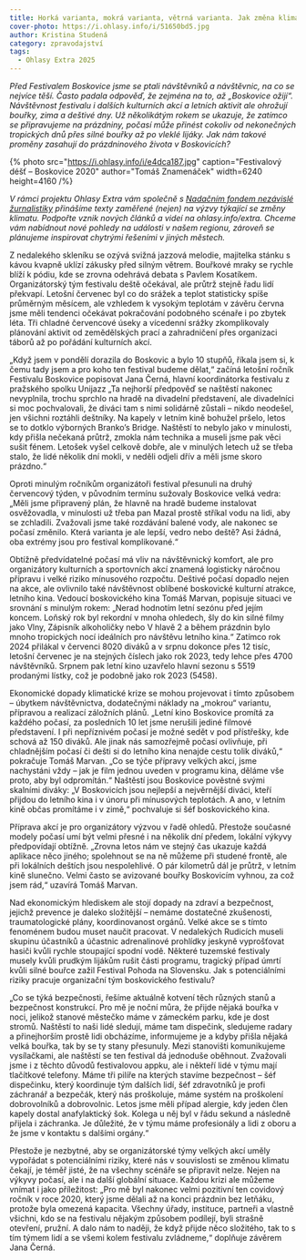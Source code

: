 ```yaml
---
title: Horká varianta, mokrá varianta, větrná varianta. Jak změna klimatu dopadá na pořadatele akcí?
cover-photo: https://i.ohlasy.info/i/51650bd5.jpg
author: Kristina Studená
category: zpravodajství
tags:
  - Ohlasy Extra 2025
---
```


*Před Festivalem Boskovice jsme se ptali návštěvníků a návštěvnic, na co se nejvíce těší. Často padala odpověď, že zejména na to, až „Boskovice ožijí“. Návštěvnost festivalu i dalších kulturních akcí a letních aktivit ale ohrožují bouřky, zima a deštivé dny. Už několikátým rokem se ukazuje, že zatímco se připravujeme na prázdniny, počasí může přinést cokoliv od nekonečných tropických dnů přes silné bouřky až po vleklé lijáky. Jak nám takové proměny zasahují do prázdninového života v Boskovicích?*

{% photo src="https://i.ohlasy.info/i/e4dca187.jpg" caption="Festivalový déšť – Boskovice 2020" author="Tomáš Znamenáček" width=6240 height=4160 /%}

*V rámci projektu Ohlasy Extra vám společně s [Nadačním fondem nezávislé žurnalistiky](https://www.nfnz.cz) přinášíme texty zaměřené (nejen) na výzvy týkající se změny klimatu. Podpořte vznik nových článků a videí na ohlasy.info/extra. Chceme vám nabídnout nové pohledy na události v našem regionu, zároveň se plánujeme inspirovat chytrými řešeními v jiných městech.*

Z nedalekého skleníku se ozývá svižná jazzová melodie, majitelka stánku s kávou kvapně uklízí zákusky před silným větrem. Bouřkové mraky se rychle blíží k pódiu, kde se zrovna odehrává debata s Pavlem Kosatíkem. Organizátorský tým festivalu deště očekával, ale průtrž stejně řadu lidí překvapí. Letošní červenec byl co do srážek a teplot statisticky spíše průměrným měsícem, ale vzhledem k vysokým teplotám v závěru června jsme měli tendenci očekávat pokračování podobného scénaře i po zbytek léta. Tři chladné červencové úseky a vícedenní srážky zkomplikovaly plánování aktivit od zemědělských prací a zahradničení přes organizaci táborů až po pořádání kulturních akcí.

„Když jsem v pondělí dorazila do Boskovic a bylo 10 stupňů, říkala jsem si, k čemu tady jsem a pro koho ten festival budeme dělat,“ začíná letošní ročník Festivalu Boskovice popisovat Jana Černá, hlavní koordinátorka festivalu z pražského spolku Unijazz „Ta nejhorší předpověď se naštěstí nakonec nevyplnila, trochu sprchlo na hradě na divadelní představení, ale divadelníci si moc pochvalovali, že diváci tam s nimi solidárně zůstali – nikdo neodešel, jen všichni roztáhli deštníky. Na kapely v letním kině bohužel pršelo, letos se to dotklo výborných Branko’s Bridge. Naštěstí to nebylo jako v minulosti, kdy přišla nečekaná průtrž, zmokla nám technika a museli jsme pak věci sušit fénem. Letošek vyšel celkově dobře, ale v minulých letech už se třeba stalo, že lidé několik dní mokli, v neděli odjeli dřív a měli jsme skoro prázdno.“

Oproti minulým ročníkům organizátoři festival přesunuli na druhý červencový týden, v původním termínu sužovaly Boskovice velká vedra: „Měli jsme připravený plán, že hlavně na hradě budeme instalovat osvěžovadla, v minulosti už třeba pan Mazal prostě stříkal vodu na lidi, aby se zchladili. Zvažovali jsme také rozdávání balené vody, ale nakonec se počasí změnilo. Která varianta je ale lepší, vedro nebo deště? Asi žádná, oba extrémy jsou pro festival komplikované.“

Obtížně předvídatelné počasí má vliv na návštěvnický komfort, ale pro organizátory kulturních a sportovních akcí znamená logisticky náročnou přípravu i velké riziko mínusového rozpočtu. Deštivé počasí dopadlo nejen na akce, ale ovlivnilo také návštěvnost oblíbené boskovické kulturní atrakce, letního kina. Vedoucí boskovického kina Tomáš Marvan, popisuje situaci ve srovnání s minulým rokem: „Nerad hodnotím letní sezónu před jejím koncem. Loňský rok byl rekordní v mnoha ohledech, šly do kin silné filmy jako Vlny, Zápisník alkoholičky nebo V hlavě 2 a během prázdnin bylo mnoho tropických nocí ideálních pro návštěvu letního kina.“ Zatímco rok 2024 přilákal v červenci 8020 diváků a v srpnu dokonce přes 12 tisíc, letošní červenec je na stejných číslech jako rok 2023, tedy lehce přes 4700 návštěvníků. Srpnem pak letní kino uzavřelo hlavní sezonu s 5519 prodanými lístky, což je podobně jako rok 2023 (5458).

Ekonomické dopady klimatické krize se mohou projevovat i tímto způsobem – úbytkem návštěvnictva, dodatečnými náklady na „mokrou“ variantu, přípravou a realizací záložních plánů. „Letní kino Boskovice promítá za každého počasí, za posledních 10 let jsme nerušili jediné filmové představení. I při nepříznivém počasí je možné sedět v pod přístřešky, kde schová až 150 diváků. Ale jinak nás samozřejmě počasí ovlivňuje, při chladnějším počasí či dešti si do letního kina nenajde cestu tolik diváků,“ pokračuje Tomáš Marvan. „Co se týče přípravy velkých akcí, jsme nachystáni vždy – jak je film jednou uveden v programu kina, děláme vše proto, aby byl odpromítán.“ Naštěstí jsou Boskovice pověstné svými skalními diváky: „V Boskovicích jsou nejlepší a nejvěrnější diváci, kteří přijdou do letního kina i v únoru při mínusových teplotách. A ano, v letním kině občas promítáme i v zimě,“ pochvaluje si šéf boskovického kina.

Příprava akcí je pro organizátory výzvou v řadě ohledů. Přestože současné modely počasí umí být velmi přesné i na několik dní předem, lokální výkyvy předpovídají obtížně. „Zrovna letos nám ve stejný čas ukazuje každá aplikace něco jiného; spolehnout se na ně můžeme při studené frontě, ale při lokálních deštích jsou nespolehlivé. O pár kilometrů dál je průtrž, v letním kině slunečno. Velmi často se avizované bouřky Boskovicím vyhnou, za což jsem rád,“ uzavírá Tomáš Marvan.

Nad ekonomickým hlediskem ale stojí dopady na zdraví a bezpečnost, jejichž prevence je daleko složitější – nemáme dostatečné zkušenosti, traumatologické plány, koordinovanost orgánů. Velké akce se s tímto fenoménem budou muset naučit pracovat. V nedalekých Rudicích museli skupinu účastníků a účastnic adrenalinové prohlídky jeskyně vyprošťovat hasiči kvůli rychle stoupající spodní vodě. Některé tuzemské festivaly musely kvůli prudkým lijákům rušit části programu, tragický případ úmrtí kvůli silné bouřce zažil Festival Pohoda na Slovensku. Jak s potenciálními riziky pracuje organizační tým boskovického festivalu?

„Co se týká bezpečnosti, řešíme aktuálně kotvení těch různých stanů a bezpečnost konstrukcí. Pro mě je noční můra, že přijde nějaká bouřka v noci, jelikož stanové městečko máme v zámeckém parku, kde je dost stromů. Naštěstí to naši lidé sledují, máme tam dispečink, sledujeme radary a přinejhorším prostě lidi obcházíme, informujeme je a kdyby přišla nějaká velká bouřka, tak by se ty stany přesunuly. Mezi stanovišti komunikujeme vysílačkami, ale naštěstí se ten festival dá jednoduše oběhnout. Zvažovali jsme i z těchto důvodů festivalovou appku, ale i někteří lidé v týmu mají tlačítkové telefony. Máme tři pilíře na kterých stavíme bezpečnost – šéf dispečinku, který koordinuje tým dalších lidí, šéf zdravotníků je profi záchranář a bezpečák, který nás proškoluje, máme systém na proškolení dobrovolníků a dobrovolnic. Letos jsme měli případ alergie, kdy jeden člen kapely dostal anafylaktický šok. Kolega u něj byl v řádu sekund a následně přijela i záchranka. Je důležité, že v týmu máme profesionály a lidi z oboru a že jsme v kontaktu s dalšími orgány.“

Přestože je nezbytné, aby se organizátorské týmy velkých akcí uměly vypořádat s potenciálními riziky, které nás v souvislosti se změnou klimatu čekají, je téměř jisté, že na všechny scénáře se připravit nelze. Nejen na výkyvy počasí, ale i na další globální situace. Každou krizi ale můžeme vnímat i jako příležitost: „Pro mě byl nakonec velmi pozitivní ten covidový ročník v roce 2020, který jsme dělali až na konci prázdnin bez letňáku, protože byla omezená kapacita. Všechny úřady, instituce, partneři a vlastně všichni, kdo se na festivalu nějakým způsobem podílejí, byli strašně otevření, pružní. A dalo nám to naději, že když přijde něco složitého, tak to s tím týmem lidí a se všemi kolem festivalu zvládneme,“ doplňuje závěrem Jana Černá.
